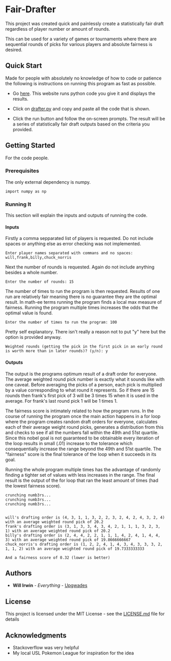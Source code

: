 # Fair-Drafter

This project was created quick and painlessly create a statistically fair draft regardless of player number or amount of rounds.

This can be used for a variety of games or tournaments where there are sequential rounds of picks for various players and absolute fairness is desired.

## Quick Start

Made for people with absolutely no knowledge of how to code or patience the following is instructions on running this program as fast as possible.

* Go [here](https://repl.it/languages/python). This website runs python code you give it and displays the results.

* Click on [drafter.py](https://github.com/Upgwades/Fair-Drafter/blob/master/drafter.py) and copy and paste all the code that is shown.

* Click the run button and follow the on-screen prompts. The result will be a series of statistically fair draft outputs based on the criteria you provided.

## Getting Started

For the code people.

### Prerequisites

The only external dependency is numpy.

```
import numpy as np
```

### Running It

This section will explain the inputs and outputs of running the code.

#### Inputs

Firstly a comma sepparated list of players is requested. Do not include spaces or anything else as error checking was not implemented.

```
Enter player names separated with commans and no spaces: will,frank,billy,chuck_norris
```

Next the number of rounds is requested. Again do not include anything besides a whole number.

```
Enter the number of rounds: 15
```

The number of times to run the program is then requested. Results of one run are relatively fair meaning there is no guarantee they are the optimal result. In math-ee terms running the program finds a local max measure of fairness. Running the program multiple times increases the odds that the optimal value is found.

```
Enter the number of times to run the program: 100
```

Pretty self explanatory. There isn't really a reason not to put "y" here but the option is provided anyway.

```
Weighted rounds (getting the pick in the first pick in an early round is worth more than in later rounds)? (y/n): y
```

#### Outputs

The output is the programs optimum result of a draft order for everyone. The average weighted round pick number is exactly what it sounds like with one caveat. Before averaging the picks of a person, each pick is multiplied by a value corresponding to what round it represents. So if there are 15 rounds then frank's first pick of 3 will be 3 times 15 when it is used in the average. For frank's last round pick 1 will be 1 times 1.

The fairness score is intimately related to how the program runs. In the course of running the program once the main action happens in a for loop where the program creates random draft orders for everyone, calculates each of their average weight round picks, generates a distribution from this and checks to see if all the numbers fall within the 49th and 51st quartile. Since this nobel goal is not guaranteed to be obtainable every iteration of the loop results in small (.01) increase to the tolerance which consequentially increase the range beyond the 49th and 51st quartile. The "fairness" score is the final tolerance of the loop when it succeeds in its goal.

Running the whole program multiple times has the advantage of randomly finding a tighter set of values with less increases in the range. The final result is the output of the for loop that ran the least amount of times (had the lowest fairness score).

```
crunching numb3rs...
crunching numb3rs...
crunching numb3rs...


will's drafting order is (4, 3, 1, 1, 3, 2, 2, 3, 2, 4, 2, 4, 3, 2, 4) with an average weighted round pick of 20.2
frank's drafting order is (3, 1, 3, 3, 4, 3, 4, 2, 1, 1, 1, 3, 2, 3, 1) with an average weighted round pick of 20.2
billy's drafting order is (2, 4, 4, 2, 2, 1, 1, 1, 4, 2, 4, 1, 4, 4, 3) with an average weighted round pick of 19.8666666667
chuck_norris's drafting order is (1, 2, 2, 4, 1, 4, 3, 4, 3, 3, 3, 2, 1, 1, 2) with an average weighted round pick of 19.7333333333

And a fairness score of 0.32 (lower is better)
```

## Authors

* **Will Irwin** - *Everything* - [Upgwades](https://github.com/Upgwades)

## License

This project is licensed under the MIT License - see the [LICENSE.md](LICENSE.md) file for details

## Acknowledgments

* Stackoverflow was very helpful
* My local USL Pokemon League for inspiration for the idea
